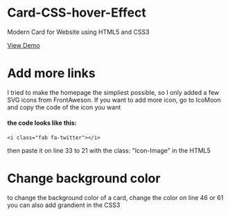 # Card-CSS-hover-Effect
Modern Card for Website using HTML5 and CSS3

[View Demo](https://danicofee.github.io/Card-CSS-hover-Effect/)

# Add more links
 I tried to make the homepage the simpliest possible, so I only added a few SVG icons from FrontAweson.
 If you want to add more icon, go to IcoMoon and copy the code of the icon you want
 #### the code looks like this:
    
    <i class="fab fa-twitter"></i>

then paste it on line 33 to 21 with the class: "Icon-Image" in the HTML5
 
# Change background color
to change the background color of a card, change the color on line 46 or 61 you can also add grandient in the CSS3
